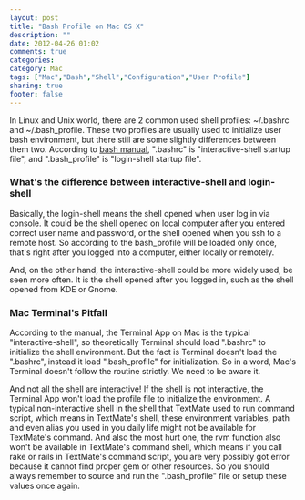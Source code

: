 ```yaml
---
layout: post
title: "Bash Profile on Mac OS X"
description: ""
date: 2012-04-26 01:02
comments: true
categories: 
category: Mac
tags: ["Mac","Bash","Shell","Configuration","User Profile"]
sharing: true
footer: false
---
```


In Linux and Unix world, there are 2 common used shell profiles: ~/.bashrc and ~/.bash_profile. These two profiles are usually used to initialize user bash environment, but there still are some slightly differences between them two.
According to [bash manual](http://linux.die.net/man/1/bash), ".bashrc" is "interactive-shell startup file", and ".bash_profile" is "login-shell startup file".

### What's the difference between interactive-shell and login-shell
Basically, the login-shell means the shell opened when user log in via console. It could be the shell opened on local computer after you entered correct user name and password, or the shell opened when you ssh to a remote host. 
So according to the bash_profile will be loaded only once, that's right after you logged into a computer, either locally or remotely.

And, on the other hand, the interactive-shell could be more widely used, be seen more often. It is the shell opened after you logged in, such as the shell opened from KDE or Gnome. 

### Mac Terminal's Pitfall
According to the manual, the Terminal App on Mac is the typical "interactive-shell", so theoretically Terminal should load ".bashrc" to initialize the shell environment. But the fact is Terminal doesn't load the ".bashrc", instead it load ".bash_profile" for initialization.
So in a word, Mac's Terminal doesn't follow the routine strictly. We need to be aware it.

And not all the shell are interactive! If the shell is not interactive, the Terminal App won't load the profile file to initialize the environment.
A typical non-interactive shell in the shell that TextMate used to run command script, which means in TextMate's shell, these environment variables, path and even alias you used in you daily life might not be available for TextMate's command.
And also the most hurt one, the rvm function also won't be available in TextMate's command shell, which means if you call rake or rails in TextMate's command script, you are very possibly got error because it cannot find proper gem or other resources.
So you should always remember to source and run the ".bash_profile" file or setup these values once again.
